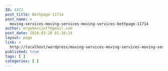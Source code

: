 ```yaml
---
ID: 4372
post_title: Bethpage 11714
post_name: >
  moving-services-moving-services-moving-services-bethpage-11714
author: mrgabonijeff@gmail.com
post_date: 2018-03-28 01:38:14
layout: page
link: >
  http://localhost/wordpress/moving-services-moving-services-moving-services-bethpage-11714/
published: true
tags: [ ]
categories: [ ]
---
```

